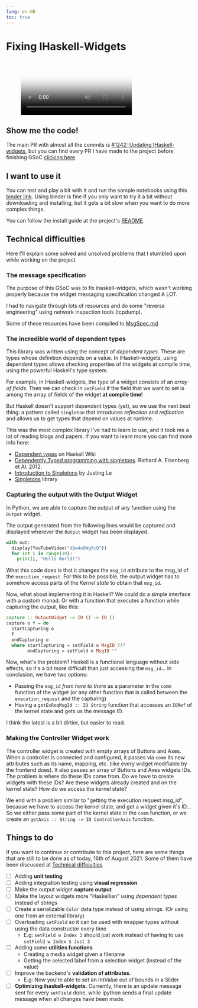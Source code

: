 ```yaml
---
lang: en-GB
toc: true
---
```

# Fixing IHaskell-Widgets
<figure class="video_container">
  <video autoplay loop muted playsinline poster="{{site.baseurl}}/assets/demos/bincounter.gif">
    <source src="{{site.baseurl}}/assets/demos/bincounter.webm" type="video/webm">
    <source src="{{site.baseurl}}/assets/demos/bincounter.mp4" type="video/mp4">
    Sorry, your video does not support the video tag
  </video>
</figure>

## Show me the code!
The main PR with almost all the commits is [#1242: Updating IHaskell-widgets](https://github.com/gibiansky/IHaskell/pull/1242),
but you can find every PR I have made to the project before finishing GSoC [clicking here](https://github.com/gibiansky/IHaskell/pulls?q=is%3Apr+author%3Adaviddavo+created%3A%3C2021-08-23+).

## I want to use it
You can test and play a bit with it and run the sample notebooks using this [binder link]({{site.binder.binder_url}}). Using binder is fine if you only want to try it a bit without downloading and installing, but it gets a bit slow when you want to do more complex things.

You can follow the install guide at the project's [README](https://github.com/gibiansky/IHaskell#readme).

## Technical difficulties
Here I'll explain some solved and unsolved problems that I stumbled upon while working on the project

### The message specification
The purpose of this GSoC was to fix ihaskell-widgets, which wasn't working properly
because the widget messaging specification changed A LOT.

I had to navigate through lots of resources and do some "reverse engineering" using
network inspection tools (tcpdump).

Some of these resources have been compiled to [MsgSpec.md](https://github.com/gibiansky/IHaskell/blob/master/ihaskell-display/ihaskell-widgets/MsgSpec.md)

### The incredible world of dependent types
This library was written using the concept of *dependent types*. These are types whose
definition depends on a value. In IHaskell-widgets, using dependent types allows
checking properties of the widgets at compile time, using the powerful Haskell's
type system.

For example, in IHaskell-widgets, the type of a widget consists of an *array of fields*. Then we can check in `setField` if the field that we want to set is among the array of fields of the widget **at compile time**!

But Haskell doesn't support dependent types (yet), so we use the next best thing: a pattern called `Singleton` that introduces *reflection* and *reification* and allows us to get types that depend
on values at runtime.

This was the most complex library I've had to learn to use, and it took me a lot of reading blogs and papers. If you want to learn more you can find more info here:
- [Dependent types](https://wiki.haskell.org/Dependent_type) on Haskell Wiki
- [Dependently Typed programming with singletons](https://www.researchgate.net/publication/254464156_Dependently_Typed_programming_with_singletons). Richard A. Eisenberg et Al. 2012.
- [Introduction to Singletons](https://blog.jle.im/entry/introduction-to-singletons-1.html) by Justing Le
- [Singletons](https://hackage.haskell.org/package/singletons) library

### Capturing the output with the Output Widget
In Python, we are able to capture the output of any function using the `Output` widget.

The output generated from the following lines would be captured and displayed wherever
the `Output` widget has been displayed.

```python
with out:
  display(YouTubeVideo("dQw4w9WgXcQ"))
  for int i in range(10):
    print(i, "Hello World!")
```

What this code does is that it changes the `msg_id` attribute to the msg_id of the `execution_request`. For this to be possible, the output widget has to somehow access parts of the
*Kernel state* to obtain that `msg_id`.

Now, what about implementing it in Haskell? We could do a simple interface with a custom monad. Or with a function that executes a function while capturing the output, like this:
```haskell
capture :: OutputWidget -> IO () -> IO ()
capture o f = do
  startCapturing o
  f
  endCapturing o
  where startCapturing = setField o MsgID ???
        endCapturing = setField o MsgID ""
```

Now, what's the problem? Haskell is a functional language without side effects, so it's a bit
more difficult than just accessing the `msg_id`... In conclusion, we have two options:
- Passing the `msg_id` *from here to there* as a parameter in the `comm` function of the widget (or any other function that is called between the `execution_request` and the capturing)
- Having a `getExReqMsgId :: IO String` function that accesses an `IORef` of the kernel state and
gets us the message ID.

I think the latest is a bit dirtier, but easier to read.

### Making the Controller Widget work
The controller widget is created with empty arrays of Buttons and Axes. When a controller
is connected and configured, it passes via `comm` its new attributes such as its name, mapping, etc. (like every widget modifiable by the frontend does). It also passes an array of Buttons and Axes widgets IDs. The problem is where do these IDs come from. Do we have to create widgets with these IDs?
Are these widgets already created and on the kernel state? How do we access the kernel state?

We end with a problem similar to "getting the execution request msg_id", because we have to
access the kernel state, and get a widget given it's ID... So we either pass some part of the kernel
state in the `comm` function, or we create an `getAxis :: String -> IO ControllerAxis` function.

## Things to do

If you want to continue or contribute to this project, here are some things that
are still to be done as of today, 16th of August 2021. Some of them have been discussed at [Technical difficulties](#technical-difficulties)

- [ ] Adding **unit testing**
- [ ] Adding integration testing using **visual regression**
- [ ] Make the output widget **capture output**
- [ ] Make the layout widgets more "Haskellian" using *dependent types* instead of strings
- [ ] Create a serializable `Color` data type instead of using strings. (Or using one from an external library)
- [ ] Overloading `setField` so it can be used with wrapper types without using the data constructor every time
  - E.g: `setField w Index 3` should just work instead of having to use `setField w Index $ Just 3`
- [ ] Adding some **utilities functions**
  - Creating a media widget given a filename
  - Getting the selected label from a selection widget (instead of the value)
- [ ] Improve the backend's **validation of attributes**.
  - E.g: Now you're able to set an IntValue out of bounds in a Slider
- [ ] **Optimizing ihaskell-widgets**. Currently, there is an update message sent for
every `setField` done, while ipython sends a final update message when all changes
have been made.
